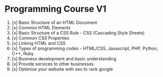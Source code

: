 # Programming Course V1

1. [x] Basic Structure of an HTML Document
2. [x] Common HTML Elements
4. [x] Basic Structure of a CSS Rule - CSS (Cascading Style Sheets)
5. [x] Common CSS Properties 
6. [x] Linking HTML and CSS
7. [x] Types of programming codes - HTML/CSS, Javascript, PHP, Python, C++, Ruby
8. [x] Business development and basic understanding 
9. [x] Provide services to other businesses
10. [x] Optimize your website with seo to rank google
